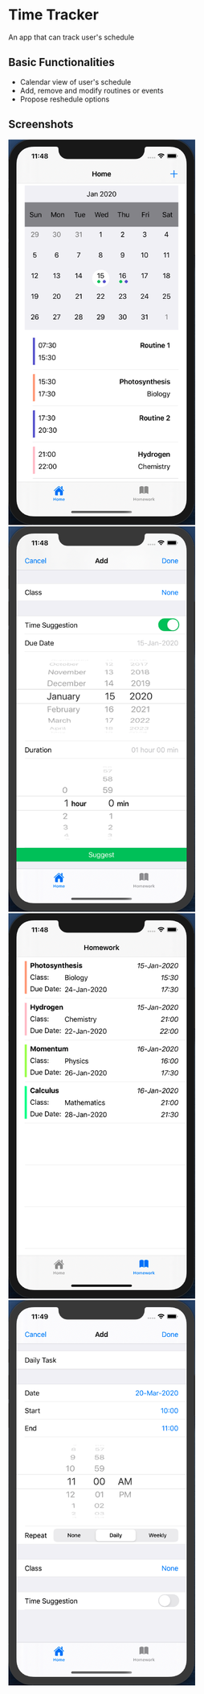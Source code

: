 # Time Tracker
An app that can track user's schedule

## Basic Functionalities
* Calendar view of user's schedule
* Add, remove and modify routines or events
* Propose reshedule options

## Screenshots
![Screenshot](Screenshots/ss1.png)
![Screenshot](Screenshots/ss2.png)
![Screenshot](Screenshots/ss3.png)
![Screenshot](Screenshots/ss4.png)